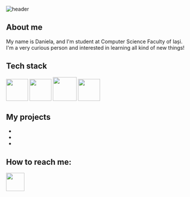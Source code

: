 ![header](https://capsule-render.vercel.app/api?type=waving&color=0:FDC830,100:F37335&fontColor=F7E6CA&height=300&section=header&text=Hi%20there!&fontSize=90&reversal=true&animation=fadeIn)



## About me
My name is Daniela, and I'm student at Computer Science Faculty of Iași. I'm a very curious person and interested in learning all kind of new things!

## Tech stack
  <img height="60" src="https://github.com/user-attachments/assets/54233bf9-6c74-42c4-8486-5e732ebc42de"/>
  <img height="60" src="https://github.com/user-attachments/assets/d2bf2f1b-5cfb-4d85-a867-7e2544b2c75d"/>
  <img height="65" src="https://github.com/user-attachments/assets/54b0275e-9e33-4dae-a617-a23d164dac7a"/>
  <img height="60" src="https://github.com/user-attachments/assets/bf688564-0fce-4aab-8741-73e40ad29e00"/>
  





## My projects
-
-
-

## How to reach me:
<a href="https://www.linkedin.com/in/daniela-du%C8%9Bescu-372900247/">
  <img height="50" src="https://github.com/user-attachments/assets/1b4c3e10-129b-463f-bbed-6885872b4508"/>
</a>

<!--
<img height="60" src="https://github.com/user-attachments/assets/9c5db208-254e-44ad-81f6-1d8611533071"/>

pagina asta a fost facuta in mare parte cu resurse de aici(headerul mai ales) https://github.com/kyechan99/capsule-render?tab=readme-ov-file#rounded

<a href="">
  <img height="50" src=""/>
</a>

![github](https://img.shields.io/badge/GitHub-000000?style=for-the-badge&logo=GitHub&logoColor=white) -- cum sa faci o casuta draguta
alte culori pt gradient interesant: #005AA7 si #FFFDE4 -- de la albastru la bej



**danieladuti/danieladuti** is a ✨ _special_ ✨ repository because its `README.md` (this file) appears on your GitHub profile.



Here are some ideas to get you started:

- 🔭 I’m currently working on ... lalala
- 🌱 I’m currently learning ...
- 👯 I’m looking to collaborate on ...
- 🤔 I’m looking for help with ...
- 💬 Ask me about ...
- 📫 How to reach me: ...
- 😄 Pronouns: ...
- ⚡ Fun fact: ...
-->
